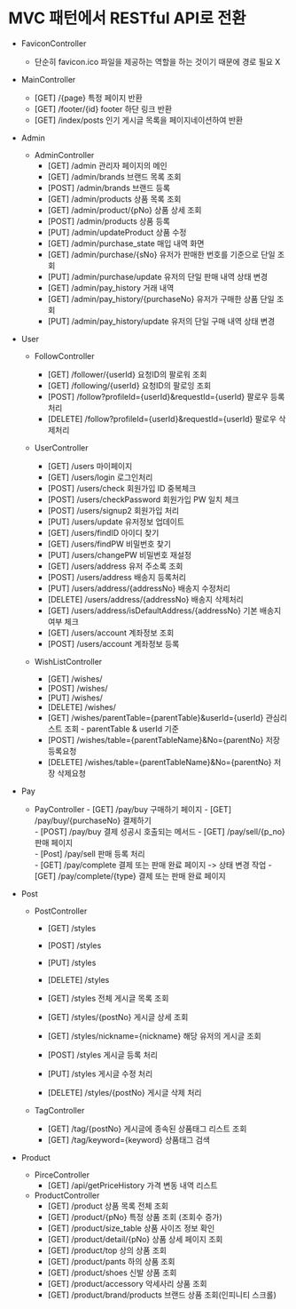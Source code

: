 # MVC 패턴에서 RESTful API로 전환

- FaviconController
    - 단순히 favicon.ico 파일을 제공하는 역할을 하는 것이기 때문에 경로 필요 X

- MainController
    - [GET]     /{page}         특정 페이지 반환
    - [GET]     /footer/{id}    footer 하단 링크 반환
    - [GET]     /index/posts    인기 게시글 목록을 페이지네이션하여 반환

- Admin
    - AdminController
        - [GET]     /admin                                  관리자 페이지의 메인
        - [GET]     /admin/brands                           브랜드 목록 조회
        - [POST]    /admin/brands                           브랜드 등록
        - [GET]     /admin/products                         상품 목록 조회
        - [GET]     /admin/product/{pNo}                    상품 상세 조회
        - [POST]    /admin/products                         상품 등록
        - [PUT]     /admin/updateProduct                    상품 수정
        - [GET]     /admin/purchase_state                   매입 내역 화면
        - [GET]     /admin/purchase/{sNo}                   유저가 판매한 번호를 기준으로
                                                            단일 조회
        - [PUT]     /admin/purchase/update                  유저의 단일 판매 내역 상태 변경
        - [GET]     /admin/pay_history                      거래 내역 
        - [GET]     /admin/pay_history/{purchaseNo}         유저가 구매한 상품 단일 조회
        - [PUT]     /admin/pay_history/update               유저의 단일 구매 내역 상태 변경

- User
    - FollowController
        - [GET]     /follower/{userId}  요청ID의 팔로워 조회
        - [GET]     /following/{userId} 요청ID의 팔로잉 조회
        - [POST]    /follow?profileId={userId}&requestId={userId} 팔로우 등록처리
        - [DELETE]  /follow?profileId={userId}&requestId={userId} 팔로우 삭제처리

    - UserController
        - [GET]     /users           마이페이지
        - [GET]     /users/login     로그인처리
        - [POST]    /users/check     회원가입 ID 중복체크
        - [POST]    /users/checkPassword 회원가입 PW 일치 체크
        - [POST]    /users/signup2   회원가입 처리    
        - [PUT]     /users/update    유저정보 업데이트
        - [GET]     /users/findID    아이디 찾기
        - [GET]     /users/findPW    비밀번호 찾기
        - [PUT]     /users/changePW  비밀번호 재설정
        - [GET]     /users/address   유저 주소록 조회
        - [POST]    /users/address   배송지 등록처리
        - [PUT]     /users/address/{addressNo}   배송지 수정처리
        - [DELETE]  /users/address/{addressNo}   배송지 삭제처리
        - [GET]     /users/address/isDefaultAddress/{addressNo}  기본 배송지여부 체크
        - [GET]     /users/account   계좌정보 조회
        - [POST]    /users/account   계좌정보 등록

    - WishListController
        - [GET]     /wishes/
        - [POST]    /wishes/       
        - [PUT]     /wishes/
        - [DELETE]  /wishes/

        <!-- - [GET]     /wishes/products/{userId}   유저의 관심상품 리스트 조회 -->
        <!-- - [GET]     /wishes/posts/{userId}      유저의 관심게시글 리스트 조회 -->
        - [GET]     /wishes/parentTable={parentTable}&userId={userId}   관심리스트 조회 - parentTable & userId 기준   
        - [POST]    /wishes/table={parentTableName}&No={parentNo}       저장 등록요청       
        - [DELETE]  /wishes/table={parentTableName}&No={parentNo}       저장 삭제요청 

- Pay
  - PayController
        - [GET]     /pay/buy                구매하기 페이지
        - [GET]     /pay/buy/{purchaseNo}   결제하기       
        - [POST]    /pay/buy                결제 성공시 호출되는 메서드
        - [GET]     /pay/sell/{p_no}        판매 페이지  
        - [Post]    /pay/sell               판매 등록 처리      
        - [GET]     /pay/complete           결제 또는 판매 완료 페이지
                                             -> 상태 변경 작업
        - [GET]     /pay/complete/{type}    결제 또는 판매 완료 페이지 

- Post
    - PostController
        - [GET]     /styles
        - [POST]    /styles
        - [PUT]     /styles
        - [DELETE]  /styles

        - [GET]     /styles                         전체 게시글 목록 조회
        - [GET]     /styles/{postNo}                게시글 상세 조회
        - [GET]     /styles/nickname={nickname}     해당 유저의 게시글 조회
        - [POST]    /styles                         게시글 등록 처리
        - [PUT]     /styles                         게시글 수정 처리
        - [DELETE]  /styles/{postNo}                게시글 삭제 처리
    
    - TagController
        - [GET]     /tag/{postNo}           게시글에 종속된 상품태그 리스트 조회
        - [GET]     /tag/keyword={keyword}  상품태그 검색
   
- Product 
    - PirceController
        - [GET]     /api/getPriceHistory    가격 변동 내역 리스트
    - ProductController
        - [GET]     /product                상품 목록 전체 조회
        - [GET]     /product/{pNo}          특정 상품 조회 (조회수 증가)
        - [GET]     /product/size_table     상품 사이즈 정보 확인
        - [GET]     /product/detail/{pNo}   상품 상세 페이지 조회
        - [GET]     /product/top            상의 상품 조회
        - [GET]     /product/pants          하의 상품 조회
        - [GET]     /product/shoes          신발 상품 조회
        - [GET]     /product/accessory      악세사리 상품 조회
        - [GET]     /product/brand/products 브랜드 상품 조회(인피니티 스크롤)
